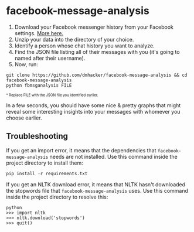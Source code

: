 # facebook-message-analysis

1. Download your Facebook messenger history from your Facebook settings. [More here.](https://webapps.stackexchange.com/questions/27640/how-can-i-download-all-messages-from-facebook)
2. Unzip your data into the directory of your choice.
3. Identify a person whose chat history you want to analyze.
4. Find the JSON file listing all of their messages with you (it's going to named after their username).
5. Now, run:

```
git clone https://github.com/dmhacker/facebook-message-analysis && cd facebook-message-analysis
python fbmsganalysis FILE
```
<sup><sub>* Replace FILE with the JSON file you identified earlier.</sub><sup>

In a few seconds, you should have some nice & pretty graphs that might reveal some interesting insights into your messages
with whomever you choose earlier.

## Troubleshooting

If you get an import error, it means that the dependencies that `facebook-message-analysis` needs are not installed.
Use this command inside the project directory to install them:

```
pip install -r requirements.txt
```

If you get an NLTK download error, it means that NLTK hasn't downloaded the stopwords file that `facebook-message-analysis` uses.
Use this command inside the project directory to resolve this:

```
python
>>> import nltk
>>> nltk.download('stopwords')
>>> quit()
```
